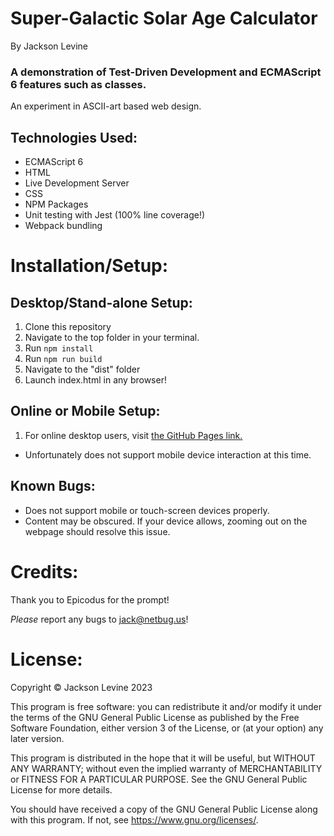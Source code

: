 # Super-Galactic Solar Age Calculator
By Jackson Levine

### A demonstration of Test-Driven Development and ECMAScript 6 features such as classes.
An experiment in ASCII-art based web design. 
## Technologies Used:

* ECMAScript 6
* HTML
* Live Development Server
* CSS
* NPM Packages
* Unit testing with Jest (100% line coverage!)
* Webpack bundling

# Installation/Setup:

## Desktop/Stand-alone Setup:
1. Clone this repository
2. Navigate to the top folder in your terminal.
3. Run `npm install`
4. Run `npm run build`
5. Navigate to the "dist" folder
6. Launch index.html in any browser! 

## Online or Mobile Setup:
1. For online desktop users, visit [the GitHub Pages link.](https://jacksonlevine.github.io/solarAgeCalculator)
* Unfortunately does not support mobile device interaction at this time.

## Known Bugs:
* Does not support mobile or touch-screen devices properly.
* Content may be obscured. If your device allows, zooming out on the webpage should resolve this issue.

# Credits:

Thank you to Epicodus for the prompt!

_Please_ report any bugs to jack@netbug.us!

# License:

Copyright © Jackson Levine 2023

This program is free software: you can redistribute it and/or modify it under the terms of the GNU General Public License as published by the Free Software Foundation, either version 3 of the License, or (at your option) any later version.

This program is distributed in the hope that it will be useful, but WITHOUT ANY WARRANTY; without even the implied warranty of MERCHANTABILITY or FITNESS FOR A PARTICULAR PURPOSE. See the GNU General Public License for more details.

You should have received a copy of the GNU General Public License along with this program. If not, see <https://www.gnu.org/licenses/>.